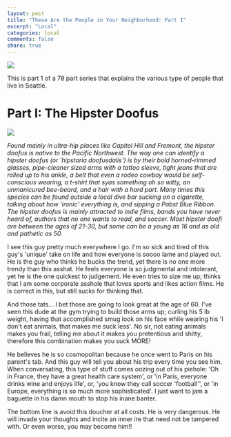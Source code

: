 ```yaml
---
layout: post
title: "These Are the People in Your Neighborhood: Part I"
excerpt: "Local"
categories: local
comments: false
share: true
---
```


![](http://www.redeemerschoolwestfield.com/uploads/1/6/0/5/16054866/6573231_orig.jpg)


This is part 1 of a 78 part series that explains the various type of people that live in Seattle.


# Part I: The Hipster Doofus


![](https://s-media-cache-ak0.pinimg.com/736x/fb/51/89/fb51898f0992c2965e1b3aa89399a2e7.jpg)



*Found mainly in ultra-hip places like Capitol Hill and Fremont, the hipster doofus is native to the Pacific Northwest. The way one can identify a hipster doofus (or 'hipstaria doofusdalis') is by their bold horned-rimmed glasses, pipe-cleaner sized arms with a tattoo sleeve, tight jeans that are rolled up to his ankle, a belt that even a rodeo cowboy would be self-conscious wearing, a t-shirt that syas something oh so witty, an unmanicured bee-beard, and a hair with a hard part. Many times this species can be found outside a local dive bar sucking on a cigarette, talking about how 'ironic' everything is, and sipping a Pabst Blue Ribbon. The hipster doofus is mainly attracted to indie films, bands you have never heard of, authors that no one wants to read, and soccer. Most hipster doofi are between the ages of 21-30, but some can be a young as 16 and as old and pathetic as 50.*

I see this guy pretty much everywhere I go. I'm so sick and tired of this guy's 'unique' take on life and how everyone is soooo lame and played out. He is the guy who thinks he bucks the trend, yet there is no one more trendy than this asshat. He feels everyone is so judgmental and intolerant, yet he is the one quickest to judgement. He even tries to size me up; thinks that I am some corporate asshole that loves sports and likes action films. He is correct in this, but still sucks for thinking that.

And those tats....I bet those are going to look great at the age of 60. I've seen this dude at the gym trying to build those arms up; curling his 5 lb weight, having that accomplished smug look on his face while wearing his 'I don't eat animals, that makes me suck less'. No sir, not eating animals makes you frail, telling me about it makes you pretentious and shitty, therefore this combination makes you suck MORE! 

He believes he is so cosmopolitan because he once went to Paris on his parent's tab. And this guy will tell you about his trip every time you see him. When conversating, this type of stuff comes oozing out of his piehole: 'Oh in France, they have a great health care system', or 'in Paris, everyone drinks wine and enjoys life', or, 'you know they call soccer 'football'', or 'in Europe, everything is so much more sophisticated'. I just want to jam a baguette in his damn mouth to stop his inane banter. 


The bottom line is avoid this doucher at all costs. He is very dangerous. He will invade your thoughts and incite an inner ire that need not be tampered with. Or even worse, you may become him!!












